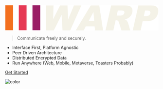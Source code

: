 <!-- _coverpage.md -->

![logo](_media/warp.png)

> Communicate freely and securely.

- Interface First, Platform Agnostic
- Peer Driven Architecture
- Distributed Encrypted Data
- Run Anywhere (Web, Mobile, Metaverse, Toasters Probably)

[Get Started](#Warp)


<!-- background color -->

![color](#000000)